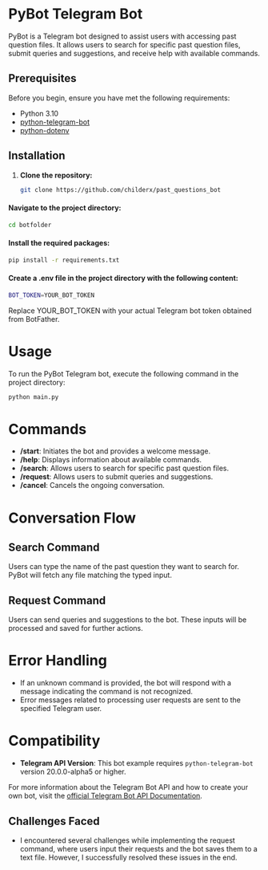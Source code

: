 # PyBot Telegram Bot

PyBot is a Telegram bot designed to assist users with accessing past question files. It allows users to search for specific past question files, submit queries and suggestions, and receive help with available commands.

## Prerequisites

Before you begin, ensure you have met the following requirements:

- Python 3.10
- [python-telegram-bot](https://python-telegram-bot.readthedocs.io/en/stable/)
- [python-dotenv](https://pypi.org/project/python-dotenv/)

## Installation

1. **Clone the repository:**

   ```sh
   git clone https://github.com/childerx/past_questions_bot
   ```

#### Navigate to the project directory:

```sh
cd botfolder
```

#### Install the required packages:

```sh
pip install -r requirements.txt
```

#### Create a .env file in the project directory with the following content:

```sh
BOT_TOKEN=YOUR_BOT_TOKEN
```

Replace YOUR_BOT_TOKEN with your actual Telegram bot token obtained from BotFather.

# Usage

To run the PyBot Telegram bot, execute the following command in the project directory:

```sh
python main.py
```

# Commands

- **/start**: Initiates the bot and provides a welcome message.
- **/help**: Displays information about available commands.
- **/search**: Allows users to search for specific past question files.
- **/request**: Allows users to submit queries and suggestions.
- **/cancel**: Cancels the ongoing conversation.

# Conversation Flow

## Search Command

Users can type the name of the past question they want to search for. PyBot will fetch any file matching the typed input.

## Request Command

Users can send queries and suggestions to the bot. These inputs will be processed and saved for further actions.

# Error Handling

- If an unknown command is provided, the bot will respond with a message indicating the command is not recognized.
- Error messages related to processing user requests are sent to the specified Telegram user.

# Compatibility

- **Telegram API Version**: This bot example requires `python-telegram-bot` version 20.0.0-alpha5 or higher.

For more information about the Telegram Bot API and how to create your own bot, visit the [official Telegram Bot API Documentation](https://core.telegram.org/bots/api).

## Challenges Faced

- I encountered several challenges while implementing the request command, where users input their requests and the bot saves them to a text file. However, I successfully resolved these issues in the end.
